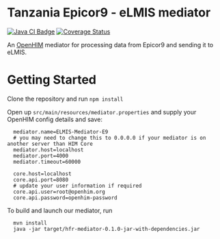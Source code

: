 
# Tanzania Epicor9 - eLMIS mediator
[![Java CI Badge](https://github.com/SoftmedTanzania/elmis-mediator-e9/workflows/Java%20CI%20with%20Maven/badge.svg)](https://github.com/SoftmedTanzania/hfr-mediator/actions?query=workflow%3A%22Java+CI+with+Maven%22)
[![Coverage Status](https://coveralls.io/repos/github/SoftmedTanzania/elmis-mediator-e9/badge.svg?branch=development)](https://coveralls.io/github/SoftmedTanzania/elmis-mediator-e9?branch=development)

An [OpenHIM](http://openhim.org/) mediator for processing data  from Epicor9 and sending it to eLMIS.

# Getting Started
Clone the repository and run `npm install`

Open up `src/main/resources/mediator.properties` and supply your OpenHIM config details and save:

```
  mediator.name=ELMIS-Mediator-E9
  # you may need to change this to 0.0.0.0 if your mediator is on another server than HIM Core
  mediator.host=localhost
  mediator.port=4000
  mediator.timeout=60000

  core.host=localhost
  core.api.port=8080
  # update your user information if required
  core.api.user=root@openhim.org
  core.api.password=openhim-password
```

To build and launch our mediator, run

```
  mvn install
  java -jar target/hfr-mediator-0.1.0-jar-with-dependencies.jar
```

